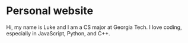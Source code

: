 # Personal website

Hi, my name is Luke and I am a CS major at Georgia Tech. I love coding, especially in JavaScript, Python, and C++. 

